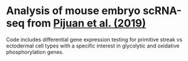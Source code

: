 # Analysis of mouse embryo scRNA-seq from [Pijuan et al. (2019)](https://www.nature.com/articles/s41586-019-0933-9)

Code includes differential gene expression testing for primitive streak vs ectodermal cell types with a specific interest in glycolytic and oxidative phosphorylation genes. 
